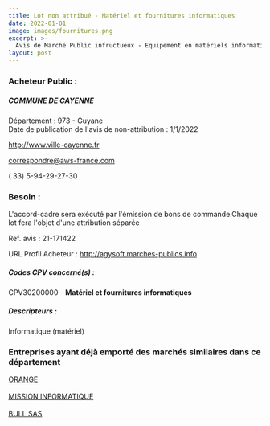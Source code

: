 ```yaml
---
title: Lot non attribué - Matériel et fournitures informatiques
date: 2022-01-01
image: images/fournitures.png
excerpt: >-
  Avis de Marché Public infructueux - Equipement en matériels informatiques du parc de la Ville de Cayenne
layout: post
---
```


### Acheteur Public :
##### COMMUNE DE CAYENNE
Département : 973 - Guyane<br/>
Date de publication de l'avis de non-attribution : 1/1/2022


http://www.ville-cayenne.fr

correspondre@aws-france.com

( 33) 5-94-29-27-30
### Besoin :

L'accord-cadre sera exécuté par l'émission de bons de commande.Chaque lot fera l'objet d'une attribution séparée

Ref. avis : 21-171422

URL Profil Acheteur : http://agysoft.marches-publics.info

##### Codes CPV concerné(s) :
CPV30200000 - **Matériel et fournitures informatiques** <br/>

##### Descripteurs :
Informatique (matériel) <br/>

### Entreprises ayant déjà emporté des marchés similaires dans ce département
<a href="/entreprise-551/siren-380129866">ORANGE</a><br/><br/>
<a href="/entreprise-563/siren-450837638">MISSION INFORMATIQUE</a><br/><br/>
<a href="/entreprise-573/siren-642058739">BULL SAS</a><br/><br/>

